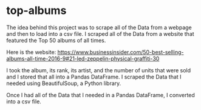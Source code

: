 # top-albums

The idea behind this project was to scrape all of the Data from a webpage and then to load into a csv file. I scraped all of the Data 
from a website that featured the Top 50 albums of all times.

Here is the website: https://www.businessinsider.com/50-best-selling-albums-all-time-2016-9#21-led-zeppelin-physical-graffiti-30

I took the album, its rank, its artist, and the number of units that were sold
and I stored that all into a Pandas DataFrame. I scraped the Data that I needed using BeautifulSoup, a Python library. 

Once I had all of the Data that I needed in a Pandas DataFrame, I converted into a csv file. 
